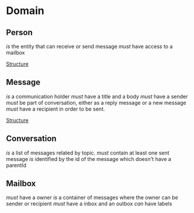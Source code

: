 Domain
======

Person
------
 *is* the entity that can receive or send message
 *must* have access to a mailbox

[Structure](./person.md)

Message
-------
*is* a communication holder 
*must* have a title and a body
*must* have a sender
*must* be part of conversation, either as a reply message or a new message
*must* have a recipient in order to be sent.

[Structure](./message.md)

Conversation
------------
*is* a list of messages related by topic.
*must* contain at least one sent message
*is* identified by the id of the message which doesn't have a parentId 

Mailbox
-------
*must* have a owner
*is* a container of messages where the owner can be sender or recipient
*must* have a inbox and an outbox
*can* have labels






